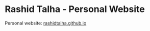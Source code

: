 Rashid Talha - Personal Website
===============================

Personal website: [rashidtalha.github.io](https://rashidtalha.github.io)
